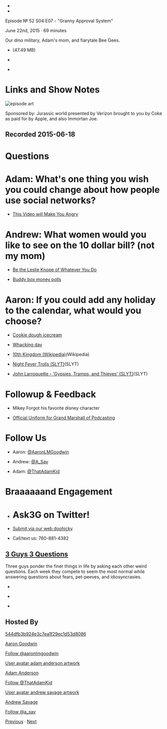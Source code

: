 -

-

Episode № 52 S04:E07 - "Granny Approval System"

June 22nd, 2015 · 69 minutes

Our dino military, Adam's mom, and fiarytale Bee Gees.

- [](http://podcasts-1.feedpress.co/13789/13231.mp3)(47.49 MB)

- [](http://twitter.com/intent/tweet?text=3%20Guys%203%20Questions%20%E2%84%96%2052%20on%20@goodstuff_fm%20-%20http://goodstuff.fm/3g3q/52)

- [](http://www.facebook.com/sharer/sharer.php?u=http://goodstuff.fm/3g3q/52)

# Links and Show Notes

![episode art](http://l.gdwn.co/1kMNQ.jpg)

Sponsored by: Jurassic world presented by Verizon brought to you by Coke as paid for by Apple, and also Immortan Joe.

## Recorded 2015-06-18

# Questions

# Adam: What's one thing you wish you could change about how people use social networks?

- [This Video will Make You Angry](https://youtu.be/rE3j_RHkqJc)

# Andrew: What women would you like to see on the 10 dollar bill? (not my mom)

- [Be the Leslie Knope of Whatever You Do](https://imgur.com/Eahc2qq)

- [Buddy box money polls](http://www.buddybox.me/discussion/65/money-poll)

# Aaron: If you could add any holiday to the calendar, what would you choose?

- [Cookie dough icecream](http://www.foodnetwork.com/recipes/chocolate-chip-cookie-dough-ice-cream-recipe.html)

- [Whacking day](https://www.youtube.com/watch?v=JiUKIWSqqDM)

- [10th Kingdom (Wikipedia)](https://en.wikipedia.org/wiki/The_10th_Kingdom)(Wikipedia)

- [Night Fever Trolls (SLYT)](https://youtu.be/qbc0VS-Ttco)(SLYT)

- [John Larroquette - 'Gypsies, Tramps, and Thieves' (SLYT)](https://youtu.be/Y488vDRKd5k)(SLYT)

# Followup & Feedback

- Mikey Forgot his favorite disney character

- [Official Uniform for Grand Marshall of Podcasting](http://media.al.com/entertainment-press-register/photo/ronnie-williams-mobile-mardi-gras-grand-marshaljpg-25373d0b29b1a7f6.jpg)

# Follow Us

- Aaron: [@AaronLMGoodwin](http://twitter.com/aaronlmgoodwin)

- Andrew: [@A_Sav](http://twitter.com/a_sav)

- Adam: [@ThatAdamKid](http://twitter.com/thatadamkid)

# Braaaaaand Engagement

- # Ask3G on Twitter!

- [Submit via our web doohicky](http://3g3q.co/ask)

- Call/text us: 760-881-4382

## [3 Guys 3 Questions](/3g3q)

Three guys ponder the finer things in life by asking each other weird questions. Each week they compete to seem the most normal while answering questions about fears, pet-peeves, and idiosyncrasies.

- [](https://itunes.apple.com/us/podcast/3-guys-3-questions/id914129482)

- [](http://feed.3g3q.co/)

- [](mailto:3guys3questions@gmail.com?cc=sponsorship%40goodstuff.fm&subject=%5BGoodStuff%20FM%5D%20Sponsorship%20Inquiry%20for%203%20Guys%203%20Questions)

## Hosted By

[544dfb3b924e3c7ea1f29ec1d53d8086](/people/aaron-goodwin)[](http://gravatar.com/avatar/544dfb3b924e3c7ea1f29ec1d53d8086.png?s=300&r=pg)

[Aaron Goodwin](/people/aaron-goodwin)

[Follow @aaronlmgoodwin](https://twitter.com/aaronlmgoodwin)

[User avatar adam anderson artwork](/people/adam-anderson)[](https://goodstuffs3.s3.amazonaws.com/uploads/user/avatar/89/user_avatar_adam-anderson_artwork.png)

[Adam Anderson](/people/adam-anderson)

[Follow @ThatAdamKid](https://twitter.com/ThatAdamKid)

[User avatar andrew savage artwork](/people/andrew-savage)[](https://goodstuffs3.s3.amazonaws.com/uploads/user/avatar/95/user_avatar_andrew-savage_artwork.png)

[Andrew Savage](/people/andrew-savage)

[Follow @a_sav](https://twitter.com/a_sav)

[Previous](/3g3q/51) · [Next](/3g3q/53)
